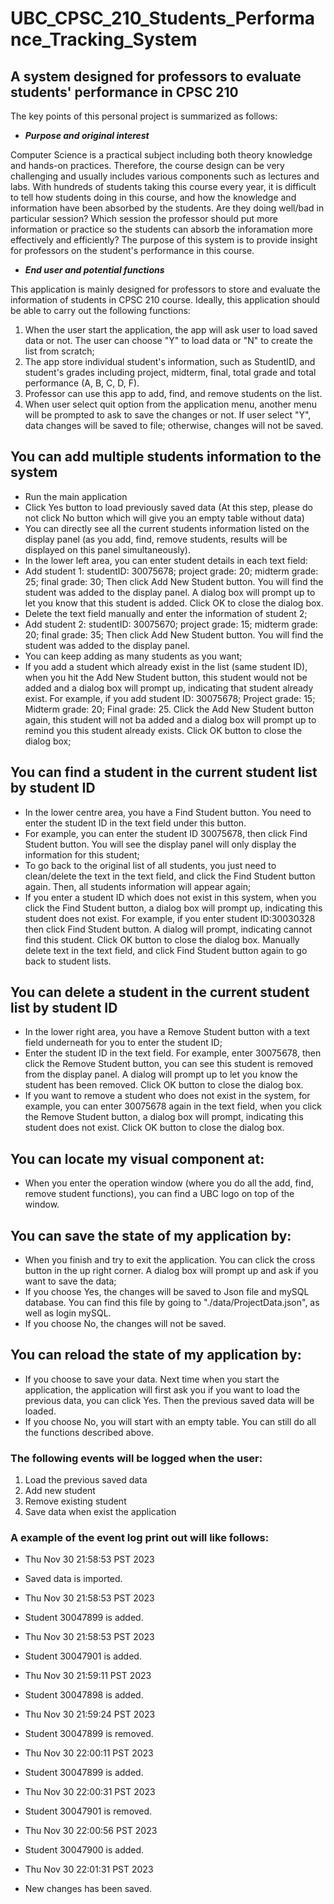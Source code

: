 # UBC_CPSC_210_Students_Performance_Tracking_System  

## A system designed for professors to evaluate students' performance in CPSC 210  

The key points of this personal project is summarized as follows:  

- ***Purpose and original interest***

Computer Science is a practical subject including both theory knowledge and hands-on practices. Therefore, the course design can be very challenging and usually includes various components such as lectures and labs. With hundreds of students taking this course every year, it is difficult to tell how students doing in this course, and how the knowledge and information have been absorbed by the students. Are they doing well/bad in particular session? Which session the professor should put more information or practice so the students can absorb the inforamation more effectively and efficiently? The purpose of this system is to provide insight for professors on the student's performance in this course.  

- ***End user and potential functions***  
    
This application is mainly designed for professors to store and evaluate the information of students in CPSC 210 course. Ideally, this application should be able to carry out the following functions:  
1. When the user start the application, the app will ask user to load saved data or not. The user can choose "Y" to load data or "N" to create the list from scratch;
2. The app store individual student's information, such as StudentID, and student's grades including project, midterm, final, total grade and total performance (A, B, C, D, F).
3. Professor can use this app to add, find, and remove students on the list.
4. When user select quit option from the application menu, another menu will be prompted to ask to save the changes or not. If user select "Y", data changes will be saved to file; otherwise, changes will not be saved.

## You can add multiple students information to the system
- Run the main application 
- Click Yes button to load previously saved data (At this step, please do not click No button which will give you an empty table without data) 
- You can directly see all the current students information listed on the display panel (as you add, find, remove students, results will be displayed on this panel simultaneously). 
- In the lower left area, you can enter student details in each text field:
- Add student 1: studentID: 30075678; project grade: 20; midterm grade: 25; final grade: 30; Then click Add New Student button. You will find the student was added to the display panel. A dialog box will prompt up to let you know that this student is added. Click OK to close the dialog box.
- Delete the text field manually and enter the information of student 2;
- Add student 2: studentID: 30075670; project grade: 15; midterm grade: 20; final grade: 35; Then click Add New Student button. You will find the student was added to the display panel.
- You can keep adding as many students as you want;
- If you add a student which already exist in the list (same student ID), when you hit the Add New Student button, this student would not be added and a dialog box will prompt up, indicating that student already exist. For example, if you add student ID: 30075678; Project grade: 15; Midterm grade: 20; Final grade: 25. Click the Add New Student button again, this student will not ba added and a dialog box will prompt up to remind you this student already exists. Click OK button to close the dialog box; 
## You can find a student in the current student list by student ID
- In the lower centre area, you have a Find Student button. You need to enter the student ID in the text field under this button.
- For example, you can enter the student ID 30075678, then click Find Student button. You will see the display panel will only display the information for this student;
- To go back to the original list of all students, you just need to clean/delete the text in the text field, and click the Find Student button again. Then, all students information will appear again;
- If you enter a student ID which does not exist in this system, when you click the Find Student button, a dialog box will prompt up, indicating this student does not exist. For example, if you enter student ID:30030328 then click Find Student button. A dialog will prompt, indicating cannot find this student. Click OK button to close the dialog box. Manually delete text in the text field, and click Find Student button again to go back to student lists.
## You can delete a student in the current student list by student ID
- In the  lower right area, you have a Remove Student button with a text field underneath for you to enter the student ID;
- Enter the student ID in the text field. For example, enter 30075678, then click the Remove Student button, you can see this student is removed from the display panel. A dialog will prompt up to let you know the student has been removed. Click OK button to close the dialog box.
- If you want to remove a student who does not exist in the system, for example, you can enter 30075678 again in the text field, when you click the Remove Student button, a dialog box will prompt, indicating this student does not exist. Click OK button to close the dialog box.
## You can locate my visual component at:
- When you enter the operation window (where you do all the add, find, remove student functions), you can find a UBC logo on top of the window.
## You can save the state of my application by:
- When you finish and try to exit the application. You can click the cross button in the up right corner. A dialog box will prompt up and ask if you want to save the data;
- If you choose Yes, the changes will be saved to Json file and mySQL database. You can find this file by going to "./data/ProjectData.json", as well as login mySQL.
- If you choose No, the changes will not be saved. 
## You can reload the state of my application by:
- If you choose to save your data. Next time when you start the application, the application will first ask you if you want to load the previous data, you can click Yes. Then the previous saved data will be loaded.
- If you choose No, you will start with an empty table. You can still do all the functions described above.

### The following events will be logged when the user:
1. Load the previous saved data
2. Add new student
3. Remove existing student
4. Save data when exist the application 

### A example of the event log print out will like follows:
- Thu Nov 30 21:58:53 PST 2023
- Saved data is imported.


- Thu Nov 30 21:58:53 PST 2023
- Student 30047899 is added.


- Thu Nov 30 21:58:53 PST 2023
- Student 30047901 is added.


- Thu Nov 30 21:59:11 PST 2023
- Student 30047898 is added.


- Thu Nov 30 21:59:24 PST 2023
- Student 30047899 is removed.


- Thu Nov 30 22:00:11 PST 2023
- Student 30047899 is added.


- Thu Nov 30 22:00:31 PST 2023
- Student 30047901 is removed.


- Thu Nov 30 22:00:56 PST 2023
- Student 30047900 is added.


- Thu Nov 30 22:01:31 PST 2023
- New changes has been saved.




